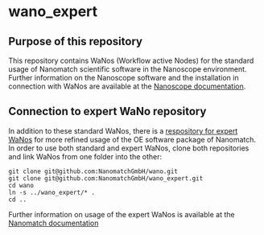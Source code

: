 # wano_expert
## Purpose of this repository
This repository contains WaNos (Workflow active Nodes) for the standard usage of Nanomatch scientific software in the Nanoscope environment. Further information on the Nanoscope software and the installation in connection with WaNos are available at the [Nanoscope documentation](https://nanoscope.readthedocs.io).

## Connection to expert WaNo repository
In addition to these standard WaNos, there is a [respository for expert WaNos](https://github.com/NanomatchGmbH/wano_expert) for more refined usage of the OE software package of Nanomatch. In order to use both standard and expert WaNos, clone both repositories and link WaNos from one folder into the other:

``` 
git clone git@github.com:NanomatchGmbH/wano.git
git clone git@github.com:NanomatchGmbH/wano_expert.git 
cd wano
ln -s ../wano_expert/* .
cd ..
```

Further information on usage of the expert WaNos is available at the [Nanomatch documentation](http://docs.nanomatch.de)